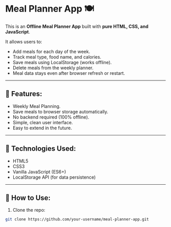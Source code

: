 # Meal Planner App 🍽️

This is an **Offline Meal Planner App** built with **pure HTML, CSS, and JavaScript**.

It allows users to:
- Add meals for each day of the week.
- Track meal type, food name, and calories.
- Save meals using LocalStorage (works offline).
- Delete meals from the weekly planner.
- Meal data stays even after browser refresh or restart.

---

## 🚀 Features:
- Weekly Meal Planning.
- Save meals to browser storage automatically.
- No backend required (100% offline).
- Simple, clean user interface.
- Easy to extend in the future.

---

## 📂 Technologies Used:
- HTML5
- CSS3
- Vanilla JavaScript (ES6+)
- LocalStorage API (for data persistence)

---

## 🎯 How to Use:
1. Clone the repo:
```bash
git clone https://github.com/your-username/meal-planner-app.git
